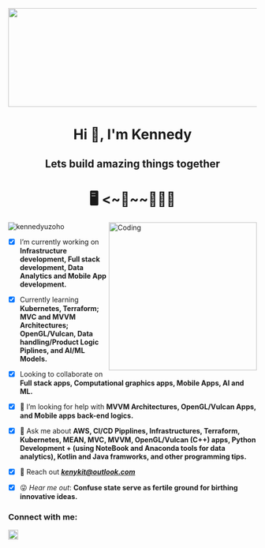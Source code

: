 <!--  ![MasterHead](https://cdn.weasyl.com/~fluffkevlar/submissions/30165/efb64790c6059bf9f32f9922bdfd36fad18bdd135aff5f67e99a7f0f29749042/fluffkevlar-starfield-gif.gif)  -->

<!-- This is a comment. It won't be visible in the final output. -->

<img src="https://cdn.weasyl.com/~fluffkevlar/submissions/30165/efb64790c6059bf9f32f9922bdfd36fad18bdd135aff5f67e99a7f0f29749042/fluffkevlar-starfield-gif.gif" width="1000" height="200">

<h1 align="center"> Hi 👋, I'm Kennedy </h1>
<h2 align="center"> Lets build amazing things together </h2>
<h1 align="center"> 🖥️ <~🐛~~🧑🏽‍💻 </h1>
<img align="right" alt="Coding" width="300" src="https://images.squarespace-cdn.com/content/v1/5769fc401b631bab1addb2ab/1541580611624-TE64QGKRJG8SWAIUS7NS/coding-freak.gif")

<p align="left"> <img src="https://komarev.com/ghpvc/?username=kennedyuzoho&label=Profile%20views&color=0e75b6&style=flat" alt="kennedyuzoho" /> </p>

- [X] I’m currently working on **Infrastructure development, Full stack development, Data Analytics and Mobile App development.**
- [X] Currently learning **Kubernetes, Terraform; MVC and MVVM Architectures; OpenGL/Vulcan, Data handling/Product Logic Piplines, and AI/ML Models.**
- [X] Looking to collaborate on **Full stack apps, Computational graphics apps, Mobile Apps,  AI and ML.**
- [X] 🤝 I’m looking for help with **MVVM Architectures, OpenGL/Vulcan Apps, and Mobile apps back-end logics.**
- [X] 💬 Ask me about **AWS, CI/CD Pipplines, Infrastructures, Terraform, Kubernetes,  MEAN, MVC, MVVM, OpenGL/Vulcan (C++) apps, Python Development + (using NoteBook and Anaconda tools for data analytics), Kotlin and Java framworks, and other programming tips.**  
- [X] 📧 Reach out _**kenykit@outlook.com**_  

- [X] 😜 _Hear me out_: **Confuse state serve as fertile ground for birthing innovative ideas.**

<h3 align="left">Connect with me:</h3>
<p align="left">
<a href="https://www.linkedin.com/in/kennedy-u/" target="blank"><img align="center" src="https://raw.githubusercontent.com/rahuldkjain/github-profile-readme-generator/master/src/images/icons/Social/linked-in-alt.svg" alt="www.linkedin.com/in/kennedy-u" height="20" width="20" /></a>
</p>
